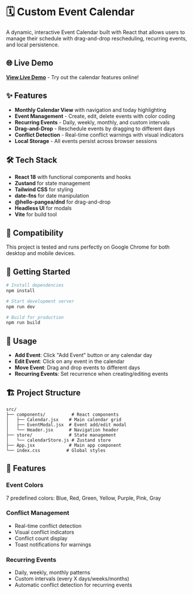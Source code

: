 # 🗓️ Custom Event Calendar

A dynamic, interactive Event Calendar built with React that allows users to manage their schedule with drag-and-drop rescheduling, recurring events, and local persistence.

## 🌐 Live Demo

**[View Live Demo](https://custom-eventcalendar.netlify.app/)** - Try out the calendar features online!

## ✨ Features

- **Monthly Calendar View** with navigation and today highlighting
- **Event Management** - Create, edit, delete events with color coding
- **Recurring Events** - Daily, weekly, monthly, and custom intervals
- **Drag-and-Drop** - Reschedule events by dragging to different days
- **Conflict Detection** - Real-time conflict warnings with visual indicators
- **Local Storage** - All events persist across browser sessions

## 🛠️ Tech Stack

- **React 18** with functional components and hooks
- **Zustand** for state management
- **Tailwind CSS** for styling
- **date-fns** for date manipulation
- **@hello-pangea/dnd** for drag-and-drop
- **Headless UI** for modals
- **Vite** for build tool

## 📱 Compatibility

This project is tested and runs perfectly on Google Chrome for both desktop and mobile devices.

## 🚀 Getting Started

```bash
# Install dependencies
npm install

# Start development server
npm run dev

# Build for production
npm run build
```

## 📱 Usage

- **Add Event**: Click "Add Event" button or any calendar day
- **Edit Event**: Click on any event in the calendar
- **Move Event**: Drag and drop events to different days
- **Recurring Events**: Set recurrence when creating/editing events

## 🏗️ Project Structure

```
src/
├── components/          # React components
│   ├── Calendar.jsx    # Main calendar grid
│   ├── EventModal.jsx  # Event add/edit modal
│   └── Header.jsx      # Navigation header
├── store/              # State management
│   └── calendarStore.js # Zustand store
├── App.jsx             # Main app component
└── index.css          # Global styles
```

## 🎨 Features

### Event Colors
7 predefined colors: Blue, Red, Green, Yellow, Purple, Pink, Gray

### Conflict Management
- Real-time conflict detection
- Visual conflict indicators
- Conflict count display
- Toast notifications for warnings

### Recurring Events
- Daily, weekly, monthly patterns
- Custom intervals (every X days/weeks/months)
- Automatic conflict detection for recurring events
